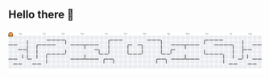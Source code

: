 ## Hello there 👋

###

<picture>
  <source media="(prefers-color-scheme: dark)" srcset="https://github.com/GeorgePanaretos/GeorgePanaretos/blob/output/pacman-contribution-graph-dark.svg">
  <source media="(prefers-color-scheme: light)" srcset="https://github.com/GeorgePanaretos/GeorgePanaretos/blob/output/pacman-contribution-graph.svg">
  <img alt="pacman contribution graph" src="https://github.com/GeorgePanaretos/GeorgePanaretos/blob/output/pacman-contribution-graph.svg">
</picture>
